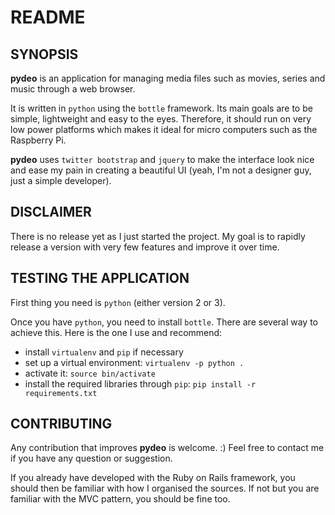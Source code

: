 # README

## SYNOPSIS

**pydeo** is an application for managing media files such as movies, series and
music through a web browser.

It is written in `python` using the `bottle` framework. Its main goals are to be
simple, lightweight and easy to the eyes. Therefore, it should run on very low
power platforms which makes it ideal for micro computers such as the Raspberry
Pi.

**pydeo** uses `twitter bootstrap` and `jquery` to make the interface look nice
and ease my pain in creating a beautiful UI (yeah, I'm not a designer guy, just
a simple developer).

## DISCLAIMER

There is no release yet as I just started the project. My goal is to rapidly
release a version with very few features and improve it over time.

## TESTING THE APPLICATION

First thing you need is `python` (either version 2 or 3).

Once you have `python`, you need to install `bottle`. There are several way to
achieve this. Here is the one I use and recommend:

* install `virtualenv` and `pip` if necessary
* set up a virtual environment: `virtualenv -p python .`
* activate it: `source bin/activate`
* install the required libraries through `pip`:
  `pip install -r requirements.txt`

## CONTRIBUTING

Any contribution that improves **pydeo** is welcome. :)
Feel free to contact me if you have any question or suggestion.

If you already have developed with the Ruby on Rails framework, you should then
be familiar with how I organised the sources. If not but you are familiar with
the MVC pattern, you should be fine too.
